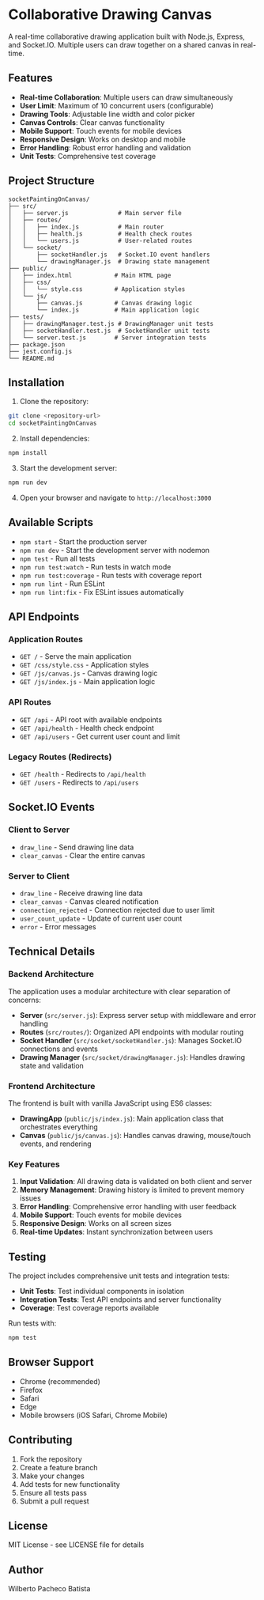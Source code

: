 # Collaborative Drawing Canvas

A real-time collaborative drawing application built with Node.js, Express, and Socket.IO. Multiple users can draw together on a shared canvas in real-time.

## Features

- **Real-time Collaboration**: Multiple users can draw simultaneously
- **User Limit**: Maximum of 10 concurrent users (configurable)
- **Drawing Tools**: Adjustable line width and color picker
- **Canvas Controls**: Clear canvas functionality
- **Mobile Support**: Touch events for mobile devices
- **Responsive Design**: Works on desktop and mobile
- **Error Handling**: Robust error handling and validation
- **Unit Tests**: Comprehensive test coverage

## Project Structure

```
socketPaintingOnCanvas/
├── src/
│   ├── server.js              # Main server file
│   ├── routes/
│   │   ├── index.js           # Main router
│   │   ├── health.js          # Health check routes
│   │   └── users.js           # User-related routes
│   └── socket/
│       ├── socketHandler.js   # Socket.IO event handlers
│       └── drawingManager.js  # Drawing state management
├── public/
│   ├── index.html            # Main HTML page
│   ├── css/
│   │   └── style.css         # Application styles
│   └── js/
│       ├── canvas.js         # Canvas drawing logic
│       └── index.js          # Main application logic
├── tests/
│   ├── drawingManager.test.js # DrawingManager unit tests
│   ├── socketHandler.test.js  # SocketHandler unit tests
│   └── server.test.js        # Server integration tests
├── package.json
├── jest.config.js
└── README.md
```

## Installation

1. Clone the repository:
```bash
git clone <repository-url>
cd socketPaintingOnCanvas
```

2. Install dependencies:
```bash
npm install
```

3. Start the development server:
```bash
npm run dev
```

4. Open your browser and navigate to `http://localhost:3000`

## Available Scripts

- `npm start` - Start the production server
- `npm run dev` - Start the development server with nodemon
- `npm test` - Run all tests
- `npm run test:watch` - Run tests in watch mode
- `npm run test:coverage` - Run tests with coverage report
- `npm run lint` - Run ESLint
- `npm run lint:fix` - Fix ESLint issues automatically

## API Endpoints

### Application Routes
- `GET /` - Serve the main application
- `GET /css/style.css` - Application styles
- `GET /js/canvas.js` - Canvas drawing logic
- `GET /js/index.js` - Main application logic

### API Routes
- `GET /api` - API root with available endpoints
- `GET /api/health` - Health check endpoint
- `GET /api/users` - Get current user count and limit

### Legacy Routes (Redirects)
- `GET /health` - Redirects to `/api/health`
- `GET /users` - Redirects to `/api/users`

## Socket.IO Events

### Client to Server
- `draw_line` - Send drawing line data
- `clear_canvas` - Clear the entire canvas

### Server to Client
- `draw_line` - Receive drawing line data
- `clear_canvas` - Canvas cleared notification
- `connection_rejected` - Connection rejected due to user limit
- `user_count_update` - Update of current user count
- `error` - Error messages

## Technical Details

### Backend Architecture

The application uses a modular architecture with clear separation of concerns:

- **Server** (`src/server.js`): Express server setup with middleware and error handling
- **Routes** (`src/routes/`): Organized API endpoints with modular routing
- **Socket Handler** (`src/socket/socketHandler.js`): Manages Socket.IO connections and events
- **Drawing Manager** (`src/socket/drawingManager.js`): Handles drawing state and validation

### Frontend Architecture

The frontend is built with vanilla JavaScript using ES6 classes:

- **DrawingApp** (`public/js/index.js`): Main application class that orchestrates everything
- **Canvas** (`public/js/canvas.js`): Handles canvas drawing, mouse/touch events, and rendering

### Key Features

1. **Input Validation**: All drawing data is validated on both client and server
2. **Memory Management**: Drawing history is limited to prevent memory issues
3. **Error Handling**: Comprehensive error handling with user feedback
4. **Mobile Support**: Touch events for mobile devices
5. **Responsive Design**: Works on all screen sizes
6. **Real-time Updates**: Instant synchronization between users

## Testing

The project includes comprehensive unit tests and integration tests:

- **Unit Tests**: Test individual components in isolation
- **Integration Tests**: Test API endpoints and server functionality
- **Coverage**: Test coverage reports available

Run tests with:
```bash
npm test
```

## Browser Support

- Chrome (recommended)
- Firefox
- Safari
- Edge
- Mobile browsers (iOS Safari, Chrome Mobile)

## Contributing

1. Fork the repository
2. Create a feature branch
3. Make your changes
4. Add tests for new functionality
5. Ensure all tests pass
6. Submit a pull request

## License

MIT License - see LICENSE file for details

## Author

Wilberto Pacheco Batista 